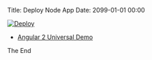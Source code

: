 Title: Deploy Node App
Date: 2099-01-01 00:00

[![Deploy](https://www.herokucdn.com/deploy/button.svg)](https://heroku.com/deploy)


* [Angular 2 Universal Demo](https://github.com/christiannwamba/scotchiversal)

The End